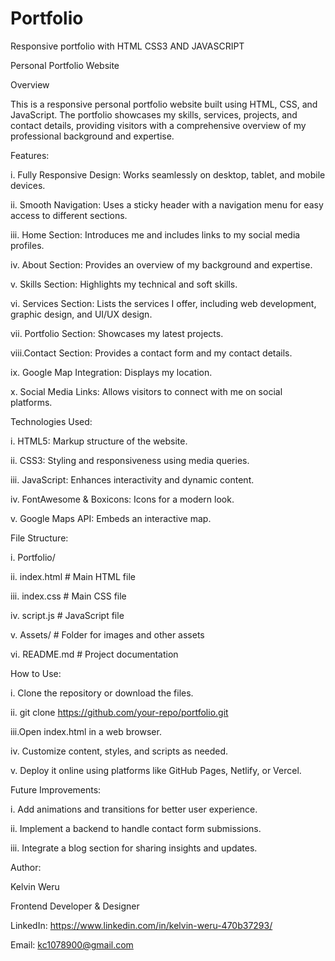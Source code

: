 # Portfolio
Responsive portfolio with HTML CSS3 AND JAVASCRIPT

  Personal Portfolio Website

Overview

  This is a responsive personal portfolio website built using HTML, CSS, and JavaScript. 
  The portfolio showcases my skills, services, projects, and contact details, providing 
  visitors with a comprehensive overview of my professional background and expertise.


Features:
    
 i. Fully Responsive Design: Works seamlessly on desktop, tablet, and mobile devices.
    
ii. Smooth Navigation: Uses a sticky header with a navigation menu for easy access to different sections.
    
iii. Home Section: Introduces me and includes links to my social media profiles.
    
iv.  About Section: Provides an overview of my background and expertise.
    
v.   Skills Section: Highlights my technical and soft skills.    
   
vi.  Services Section: Lists the services I offer, including web development, graphic design, and UI/UX design.
    
vii. Portfolio Section: Showcases my latest projects.
    
viii.Contact Section: Provides a contact form and my contact details.
    
 ix. Google Map Integration: Displays my location.
    
 x.  Social Media Links: Allows visitors to connect with me on social platforms.


Technologies Used:

  i. HTML5: Markup structure of the website.

 ii. CSS3: Styling and responsiveness using media queries.

 iii. JavaScript: Enhances interactivity and dynamic content.

 iv.  FontAwesome & Boxicons: Icons for a modern look.

 v.   Google Maps API: Embeds an interactive map.

File Structure:

 i. Portfolio/

 ii. index.html       # Main HTML file

 iii. index.css        # Main CSS file

  iv. script.js        # JavaScript file

   v. Assets/          # Folder for images and other assets

  vi. README.md        # Project documentation

How to Use:

i.  Clone the repository or download the files.

ii. git clone https://github.com/your-repo/portfolio.git

iii.Open index.html in a web browser.

iv. Customize content, styles, and scripts as needed.

v.  Deploy it online using platforms like GitHub Pages, Netlify, or Vercel.


Future Improvements:

  i.  Add animations and transitions for better user experience.

 ii.  Implement a backend to handle contact form submissions.

 iii. Integrate a blog section for sharing insights and updates.

Author:

 Kelvin Weru
 
 Frontend Developer & Designer
 
 LinkedIn: https://www.linkedin.com/in/kelvin-weru-470b37293/

 Email: kc1078900@gmail.com
